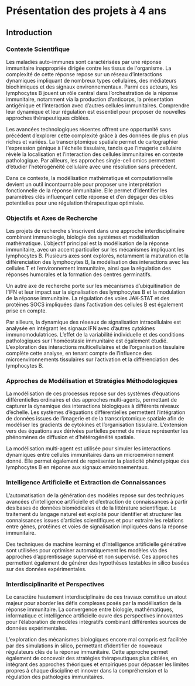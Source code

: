 
# Présentation des projets à 4 ans

## Introduction

### Contexte Scientifique

Les maladies auto-immunes sont caractérisées par une réponse immunitaire inappropriée dirigée contre les tissus de l'organisme. La complexité de cette réponse repose sur un réseau d’interactions dynamiques impliquant de nombreux types cellulaires, des médiateurs biochimiques et des signaux environnementaux. Parmi ces acteurs, les lymphocytes B jouent un rôle central dans l’orchestration de la réponse immunitaire, notamment via la production d’anticorps, la présentation antigénique et l’interaction avec d’autres cellules immunitaires. Comprendre leur dynamique et leur régulation est essentiel pour proposer de nouvelles approches thérapeutiques ciblées.

Les avancées technologiques récentes offrent une opportunité sans précédent d’explorer cette complexité grâce à des données de plus en plus riches et variées. La transcriptomique spatiale permet de cartographier l'expression génique à l'échelle tissulaire, tandis que l’imagerie cellulaire révèle la localisation et l’interaction des cellules immunitaires en contexte pathologique. Par ailleurs, les approches single-cell omics permettent d’étudier l’hétérogénéité cellulaire avec une résolution sans précédent. 

Dans ce contexte, la modélisation mathématique et computationnelle devient un outil incontournable pour proposer une interprétation fonctionnelle de la réponse immunitaire. Elle permet d’identifier les paramètres clés influençant cette réponse et d’en dégager des cibles potentielles pour une régulation thérapeutique optimisée.

### Objectifs et Axes de Recherche

Les projets de recherche s’inscrivent dans une approche interdisciplinaire combinant immunologie, biologie des systèmes et modélisation mathématique. L’objectif principal est la modélisation de la réponse immunitaire, avec un accent particulier sur les mécanismes impliquant les lymphocytes B. Plusieurs axes sont explorés, notamment la maturation et la différenciation des lymphocytes B, la modélisation des interactions avec les cellules T et l’environnement immunitaire, ainsi que la régulation des réponses humorales et la formation des centres germinatifs. 

Un autre axe de recherche porte sur les mécanismes d’ubiquitination de l’IFN et leur impact sur la signalisation des lymphocytes B et la modulation de la réponse immunitaire. La régulation des voies JAK-STAT et des protéines SOCS impliquées dans l’activation des cellules B est également prise en compte. 

Par ailleurs, la dynamique des réseaux de signalisation intracellulaire est analysée en intégrant les signaux IFN avec d’autres cytokines immunomodulatrices. L’effet de la variabilité individuelle et des conditions pathologiques sur l’homéostasie immunitaire est également étudié. L’exploration des interactions multicellulaires et de l’organisation tissulaire complète cette analyse, en tenant compte de l’influence des microenvironnements tissulaires sur l’activation et la différenciation des lymphocytes B.

### Approches de Modélisation et Stratégies Méthodologiques

La modélisation de ces processus repose sur des systèmes d’équations différentielles ordinaires et des approches multi-agents, permettant de capturer la dynamique des interactions biologiques à différents niveaux d’échelle. Les systèmes d’équations différentielles permettent l’intégration de données issues de l’imagerie et de la transcriptomique spatiale afin de modéliser les gradients de cytokines et l’organisation tissulaire. L’extension vers des équations aux dérivées partielles permet de mieux représenter les phénomènes de diffusion et d’hétérogénéité spatiale.

La modélisation multi-agent est utilisée pour simuler les interactions dynamiques entre cellules immunitaires dans un microenvironnement donné. Elle permet également de représenter la plasticité phénotypique des lymphocytes B en réponse aux signaux environnementaux.

### Intelligence Artificielle et Extraction de Connaissances

L’automatisation de la génération des modèles repose sur des techniques avancées d’intelligence artificielle et d’extraction de connaissances à partir des bases de données biomédicales et de la littérature scientifique. Le traitement du langage naturel est exploité pour identifier et structurer les connaissances issues d’articles scientifiques et pour extraire les relations entre gènes, protéines et voies de signalisation impliquées dans la réponse immunitaire. 

Des techniques de machine learning et d’intelligence artificielle générative sont utilisées pour optimiser automatiquement les modèles via des approches d’apprentissage supervisé et non supervisé. Ces approches permettent également de générer des hypothèses testables in silico basées sur des données expérimentales.

### Interdisciplinarité et Perspectives

Le caractère hautement interdisciplinaire de ces travaux constitue un atout majeur pour aborder les défis complexes posés par la modélisation de la réponse immunitaire. La convergence entre biologie, mathématiques, informatique et intelligence artificielle ouvre des perspectives innovantes pour l’élaboration de modèles intégratifs combinant différentes sources de données expérimentales.

L’exploration des mécanismes biologiques encore mal compris est facilitée par des simulations in silico, permettant d’identifier de nouveaux régulateurs clés de la réponse immunitaire. Cette approche permet également de concevoir des stratégies thérapeutiques plus ciblées, en intégrant des approches théoriques et empiriques pour dépasser les limites propres à chaque discipline et innover dans la compréhension et la régulation des pathologies immunitaires.


